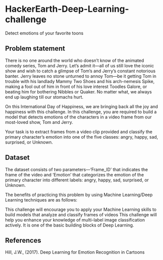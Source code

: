 # HackerEarth-Deep-Learning-challenge
Detect emotions of your favorite toons

## Problem statement

There is no one around the world who doesn’t know of the animated comedy series, Tom and Jerry. Let’s admit it—all of us still love the iconic show and wish to catch a glimpse of Tom’s and Jerry’s constant notorious banter. Jerry leaves no stone unturned to annoy Tom—be it getting Tom in trouble with his landlady Mammy Two Shoes and his arch-nemesis Spike, making a fool out of him in front of his love interest Toodles Galore, or beating him for bothering Nibbles or Quaker. No matter what, we always end up laughing till our stomachs hurt.

On this International Day of Happiness, we are bringing back all the joy and happiness with this challenge. In this challenge, you are required to build a model that detects emotions of the characters in a video frame from our most-loved show, Tom and Jerry. 

Your task is to extract frames from a video clip provided and classify the primary character’s emotion into one of the five classes: angry, happy, sad, surprised, or Unknown.

## Dataset

The dataset consists of two parameters—‘Frame_ID’ that indicates the frame of the video and ‘Emotion’ that categorizes the emotion of the primary character into different labels: angry, happy, sad, surprised, or Unknown.

The benefits of practicing this problem by using Machine Learning/Deep Learning techniques are as follows:

This challenge will encourage you to apply your Machine Learning skills to build models that analyze and classify frames of videos
This challenge will help you enhance your knowledge of multi-label image classification actively. It is one of the basic building blocks of Deep Learning.


## References
Hill, J.W., (2017). Deep Learning for Emotion Recognition in Cartoons
